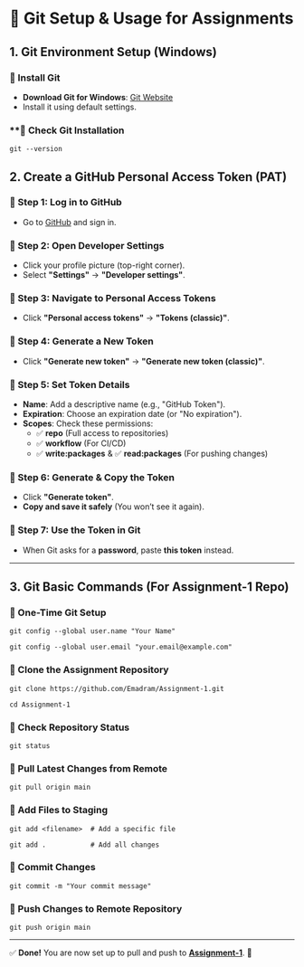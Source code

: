 # 🚀 Git Setup & Usage for Assignments

## **1. Git Environment Setup (Windows)**  

### **🔹 Install Git**  
- **Download Git for Windows**: [Git Website](https://git-scm.com/downloads)  
- Install it using default settings.

### **🔹 Check Git Installation

```
git --version
```

## **2. Create a GitHub Personal Access Token (PAT)**  

### **🔹 Step 1: Log in to GitHub**  
- Go to [GitHub](https://github.com/) and sign in.

### **🔹 Step 2: Open Developer Settings**  
- Click your profile picture (top-right corner).  
- Select **"Settings"** → **"Developer settings"**.  

### **🔹 Step 3: Navigate to Personal Access Tokens**  
- Click **"Personal access tokens"** → **"Tokens (classic)"**.  

### **🔹 Step 4: Generate a New Token**  
- Click **"Generate new token"** → **"Generate new token (classic)"**.  

### **🔹 Step 5: Set Token Details**  
- **Name**: Add a descriptive name (e.g., "GitHub Token").  
- **Expiration**: Choose an expiration date (or "No expiration").  
- **Scopes**: Check these permissions:
  - ✅ **repo** (Full access to repositories)
  - ✅ **workflow** (For CI/CD)
  - ✅ **write:packages** & ✅ **read:packages** (For pushing changes)

### **🔹 Step 6: Generate & Copy the Token**  
- Click **"Generate token"**.  
- **Copy and save it safely** (You won’t see it again).  

### **🔹 Step 7: Use the Token in Git**  
- When Git asks for a **password**, paste **this token** instead.

---

## **3. Git Basic Commands (For Assignment-1 Repo)**  

### **🔹 One-Time Git Setup**  
```
git config --global user.name "Your Name"
```
```
git config --global user.email "your.email@example.com"
```

### **🔹 Clone the Assignment Repository**  
```
git clone https://github.com/Emadram/Assignment-1.git
```
```
cd Assignment-1
```

### **🔹 Check Repository Status**  
```
git status
```

### **🔹 Pull Latest Changes from Remote**  
```
git pull origin main
```

### **🔹 Add Files to Staging**  
```
git add <filename>  # Add a specific file
```
```
git add .           # Add all changes
```

### **🔹 Commit Changes**  
```
git commit -m "Your commit message"
```

### **🔹 Push Changes to Remote Repository**  
```
git push origin main
```

---

✅ **Done!** You are now set up to pull and push to **[Assignment-1](https://github.com/Emadram/Assignment-1)**. 🚀  

